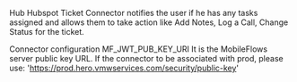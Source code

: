 Hub Hubspot Ticket Connector notifies the user if he has any tasks assigned and allows them to take action like Add Notes, Log a Call, Change Status for the ticket.
  
Connector configuration MF_JWT_PUB_KEY_URI It is the MobileFlows server public key URL. If the connector to be associated with prod, please use: 'https://prod.hero.vmwservices.com/security/public-key'